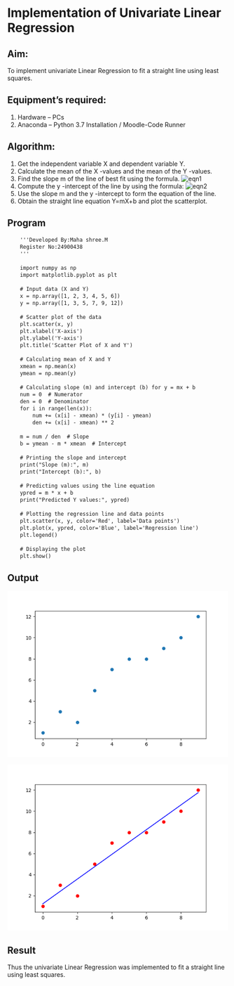 # Implementation of Univariate Linear Regression
## Aim:
To implement univariate Linear Regression to fit a straight line using least squares.
## Equipment’s required:
1.	Hardware – PCs
2.	Anaconda – Python 3.7 Installation / Moodle-Code Runner
## Algorithm:
1.	Get the independent variable X and dependent variable Y.
2.	Calculate the mean of the X -values and the mean of the Y -values.
3.	Find the slope m of the line of best fit using the formula.
 ![eqn1](./eq1.jpg)
4.	Compute the y -intercept of the line by using the formula:
![eqn2](./eq2.jpg)  
5.	Use the slope m and the y -intercept to form the equation of the line.
6.	Obtain the straight line equation Y=mX+b and plot the scatterplot.
## Program
        '''Developed By:Maha shree.M
        Register No:24900438
        ''' 

        import numpy as np
        import matplotlib.pyplot as plt

        # Input data (X and Y)
        x = np.array([1, 2, 3, 4, 5, 6])
        y = np.array([1, 3, 5, 7, 9, 12])

        # Scatter plot of the data
        plt.scatter(x, y)
        plt.xlabel('X-axis')
        plt.ylabel('Y-axis')
        plt.title('Scatter Plot of X and Y')

        # Calculating mean of X and Y
        xmean = np.mean(x)
        ymean = np.mean(y)

        # Calculating slope (m) and intercept (b) for y = mx + b
        num = 0  # Numerator
        den = 0  # Denominator
        for i in range(len(x)):
            num += (x[i] - xmean) * (y[i] - ymean)
            den += (x[i] - xmean) ** 2

        m = num / den  # Slope
        b = ymean - m * xmean  # Intercept

        # Printing the slope and intercept
        print("Slope (m):", m)
        print("Intercept (b):", b)

        # Predicting values using the line equation
        ypred = m * x + b
        print("Predicted Y values:", ypred)

        # Plotting the regression line and data points
        plt.scatter(x, y, color='Red', label='Data points')
        plt.plot(x, ypred, color='Blue', label='Regression line')
        plt.legend()

        # Displaying the plot
        plt.show()







## Output
![alt text](graph1.png)

![alt text](graph2.png)

## Result
Thus the univariate Linear Regression was implemented to fit a straight line using least squares.
